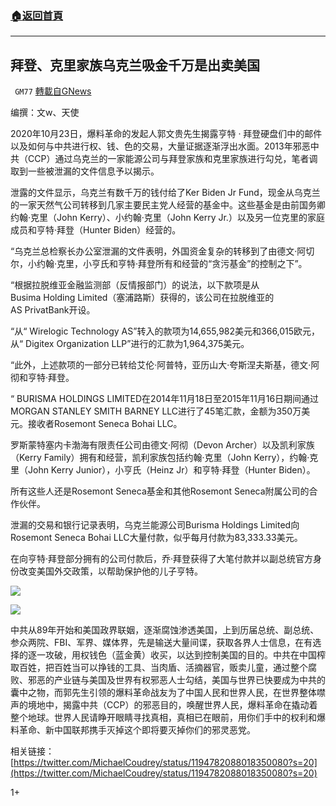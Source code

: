 ###  [:house:返回首頁](https://github.com/ourhimalayas/txt)
---

## 拜登、克里家族乌克兰吸金千万是出卖美国
` GM77` [轉載自GNews](https://gnews.org/zh-hans/456096/)

编撰：文w、天使

2020年10月23日，爆料革命的发起人郭文贵先生揭露亨特 · 拜登硬盘们中的邮件以及如何与中共进行权、钱、色的交易，大量证据逐渐浮出水面。2013年邪恶中共（CCP）通过乌克兰的一家能源公司与拜登家族和克里家族进行勾兑，笔者调取到一些被泄漏的文件信息予以揭示。

泄露的文件显示，乌克兰有数千万的钱付给了Ker Biden Jr Fund，现金从乌克兰的一家天然气公司转移到几家主要民主党人经营的基金中。这些基金是由前国务卿约翰·克里（John Kerry）、小约翰·克里（John Kerry Jr.）以及另一位克里的家庭成员和亨特·拜登（Hunter Biden）经营的。

“乌克兰总检察长办公室泄漏的文件表明，外国资金复杂的转移到了由德文·阿切尔，小约翰·克里，小亨氏和亨特·拜登所有和经营的“贪污基金”的控制之下”。

“根据拉脱维亚金融监测部（反情报部门）的说法，以下款项是从Busima Holding Limited（塞浦路斯）获得的，该公司在拉脱维亚的AS PrivatBank开设。

“从“ Wirelogic Technology AS”转入的款项为14,655,982美元和366,015欧元，从“ Digitex Organization LLP”进行的汇款为1,964,375美元。

“此外，上述款项的一部分已转给艾伦·阿普特，亚历山大·夸斯涅夫斯基，德文·阿彻和亨特·拜登。

“ BURISMA HOLDINGS LIMITED在2014年11月18日至2015年11月16日期间通过MORGAN STANLEY SMITH BARNEY LLC进行了45笔汇款，金额为350万美元。接收者Rosemont Seneca Bohai LLC。

罗斯蒙特塞内卡渤海有限责任公司由德文·阿彻（Devon Archer）以及凯利家族（Kerry Family）拥有和经营，凯利家族包括约翰·克里（John Kerry），约翰·克里（John Kerry Junior），小亨氏（Heinz Jr）和亨特·拜登（Hunter Biden）。

所有这些人还是Rosemont Seneca基金和其他Rosemont Seneca附属公司的合作伙伴。

泄漏的交易和银行记录表明，乌克兰能源公司Burisma Holdings Limited向Rosemont Seneca Bohai LLC大量付款，似乎每月付款为83,333.33美元。

在向亨特·拜登部分拥有的公司付款后，乔·拜登获得了大笔付款并以副总统官方身份改变美国外交政策，以帮助保护他的儿子亨特。

![]()![](https://gnews-media-offload.s3.amazonaws.com/wp-content/uploads/2020/10/26024612/2-45.jpg)

![]()![](https://gnews-media-offload.s3.amazonaws.com/wp-content/uploads/2020/10/26024650/3-77.png)

中共从89年开始和美国政界联姻，逐渐腐蚀渗透美国，上到历届总统、副总统、参众两院、FBI、军界、媒体界，先是输送大量间谍，获取各界人士信息，在有选择的逐一攻破，用权钱色（蓝金黄）收买，以达到控制美国的目的。中共在中国榨取百姓，把百姓当可以挣钱的工具、当肉盾、活摘器官，贩卖儿童，通过整个腐败、邪恶的产业链与美国及世界有权邪恶人士勾结，美国与世界已快要成为中共的囊中之物，而郭先生引领的爆料革命战友为了中国人民和世界人民，在世界整体噤声的境地中，揭露中共（CCP）的邪恶目的，唤醒世界人民，爆料革命在撬动着整个地球。世界人民请睁开眼睛寻找真相，真相已在眼前，用你们手中的权利和爆料革命、新中国联邦携手灭掉这个即将要灭掉你们的邪灵恶党。

相关链接：
[https://twitter.com/MichaelCoudrey/status/1194782088018350080?s=20](https://twitter.com/MichaelCoudrey/status/1194782088018350080?s=20)

1+
